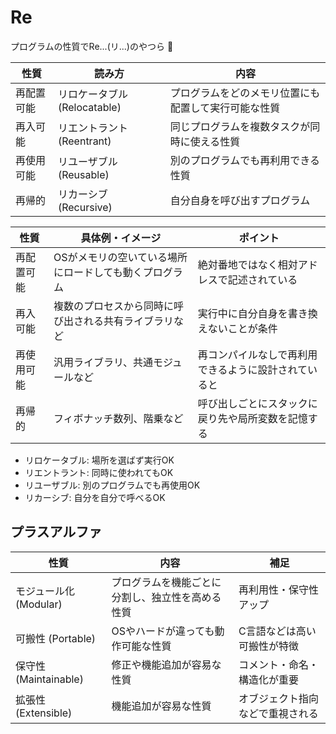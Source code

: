 # Re

プログラムの性質でRe...(リ...)のやつら :dog:

| 性質       | 読み方                      | 内容                                                 |
|------------|-----------------------------|------------------------------------------------------|
| 再配置可能 | リロケータブル(Relocatable) | プログラムをどのメモリ位置にも配置して実行可能な性質 |
| 再入可能   | リエントラント(Reentrant)   | 同じプログラムを複数タスクが同時に使える性質         |
| 再使用可能 | リユーザブル(Reusable)      | 別のプログラムでも再利用できる性質                   |
| 再帰的     | リカーシブ(Recursive)       | 自分自身を呼び出すプログラム                         |

| 性質       | 具体例・イメージ                                       | ポイント                                             |
|------------| -------------------------------------------------------| -----------------------------------------------------|
| 再配置可能 | OSがメモリの空いている場所にロードしても動くプログラム | 絶対番地ではなく相対アドレスで記述されている         |
| 再入可能   | 複数のプロセスから同時に呼び出される共有ライブラリなど | 実行中に自分自身を書き換えないことが条件             |
| 再使用可能 | 汎用ライブラリ、共通モジュールなど                     | 再コンパイルなしで再利用できるように設計されていると |
| 再帰的     | フィボナッチ数列、階乗など                             | 呼び出しごとにスタックに戻り先や局所変数を記憶する   |

- リロケータブル: 場所を選ばず実行OK
- リエントラント: 同時に使われてもOK
- リユーザブル: 別のプログラムでも再使用OK
- リカーシブ: 自分を自分で呼べるOK

## プラスアルファ

| 性質                   | 内容                                             | 補足                             |
|------------------------|--------------------------------------------------|----------------------------------|
| モジュール化 (Modular) | プログラムを機能ごとに分割し、独立性を高める性質 | 再利用性・保守性アップ           |
| 可搬性 (Portable)      | OSやハードが違っても動作可能な性質               | C言語などは高い可搬性が特徴      |
| 保守性 (Maintainable)  | 修正や機能追加が容易な性質                       | コメント・命名・構造化が重要     |
| 拡張性 (Extensible)    | 機能追加が容易な性質                             | オブジェクト指向などで重視される |

